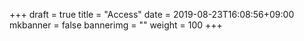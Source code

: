 +++
draft = true
title = "Access"
date = 2019-08-23T16:08:56+09:00
mkbanner = false
bannerimg = ""
weight = 100
+++
